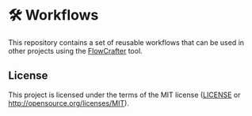 # 🛠 Workflows

This repository contains a set of reusable workflows that can be used in other
projects using the [FlowCrafter](https://github.com/jdno/flowcrafter) tool.

## License

This project is licensed under the terms of the MIT license ([LICENSE](LICENSE)
or <http://opensource.org/licenses/MIT>).
